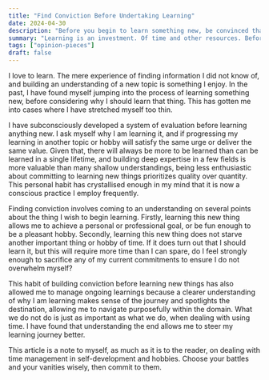 ```yaml
---
title: "Find Conviction Before Undertaking Learning"
date: 2024-04-30
description: "Before you begin to learn something new, be convinced that learning that thing serves a purpose."
summary: "Learning is an investment. Of time and other resources. Before starting one on a new topic, it is worth the thoughtful consideration to find the purpose the learning would serve to prevent overwhelming yourself with too many learning commitments than you can manage."
tags: ["opinion-pieces"]
draft: false
---
```


I love to learn. The mere experience of finding information I did not know of, and building an understanding of a new topic is something I enjoy. In the past, I have found myself jumping into the process of learning something new, before considering why I should learn that thing. This has gotten me into cases where I have stretched myself too thin.

I have subconsciously developed a system of evaluation before learning anything new. I ask myself why I am learning it, and if progressing my learning in another topic or hobby will satisfy the same urge or deliver the same value. Given that, there will always be more to be learned than can be learned in a single lifetime, and building deep expertise in a few fields is more valuable than many shallow understandings, being less enthusiastic about committing to learning new things prioritizes quality over quantity. This personal habit has crystallised enough in my mind that it is now a conscious practice I employ frequently.

Finding conviction involves coming to an understanding on several points about the thing I wish to begin learning. Firstly, learning this new thing allows me to achieve a personal or professional goal, or be fun enough to be a pleasant hobby. Secondly, learning this new thing does not starve another important thing or hobby of time. If it does turn out that I should learn it, but this will require more time than I can spare, do I feel strongly enough to sacrifice any of my current commitments to ensure I do not overwhelm myself?

This habit of building conviction before learning new things has also allowed me to manage ongoing learnings because a clearer understanding of why I am learning makes sense of the journey and spotlights the destination, allowing me to navigate purposefully within the domain. What we do not do is just as important as what we do, when dealing with using time. I have found that understanding the end allows me to steer my learning journey better.

This article is a note to myself, as much as it is to the reader, on dealing with time management in self-development and hobbies. Choose your battles and your vanities wisely, then commit to them.
